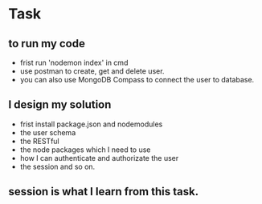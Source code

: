 # Task
## to run my code 
- frist run 'nodemon index' in cmd
- use postman to create, get and delete user.
- you can also use MongoDB Compass to connect the user to database.

## I design my solution 
- frist install package.json and nodemodules
- the user schema
- the RESTful
- the node packages which I need to use
- how I can authenticate and authorizate the user
- the session and so on.
## session is what I learn from this task.
